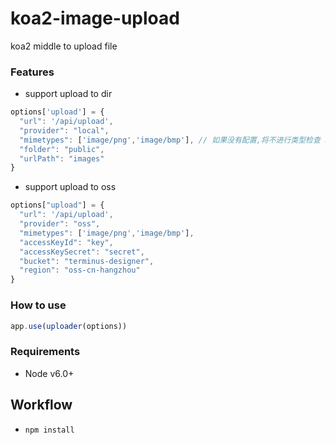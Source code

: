 # koa2-image-upload

koa2 middle to upload file

### Features

- support upload to dir

```javascript
options['upload'] = {
  "url": '/api/upload',
  "provider": "local",
  "mimetypes": ['image/png','image/bmp'], // 如果没有配置,将不进行类型检查 http://www.freeformatter.com/mime-types-list.html
  "folder": "public",
  "urlPath": "images"
}
```

- support upload to oss

```javascript
options["upload"] = {
  "url": '/api/upload',
  "provider": "oss",
  "mimetypes": ['image/png','image/bmp'],
  "accessKeyId": "key",
  "accessKeySecret": "secret",
  "bucket": "terminus-designer",
  "region": "oss-cn-hangzhou"
}
```

### How to use

```javascript
app.use(uploader(options))
```

### Requirements

- Node v6.0+

## Workflow

- `npm install`